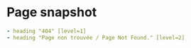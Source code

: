 # Page snapshot

```yaml
- heading "404" [level=1]
- heading "Page non trouvée / Page Not Found." [level=2]
```